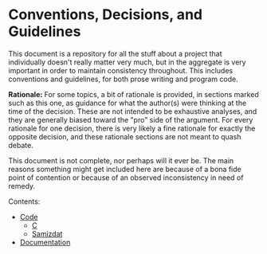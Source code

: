 Conventions, Decisions, and Guidelines
======================================

This document is a repository for all the stuff about a project that
individually doesn't really matter very much, but in the aggregate is
very important in order to maintain consistency throughout. This includes
conventions and guidelines, for both prose writing and program code.

**Rationale:** For some topics, a bit of rationale is provided, in sections
marked such as this one, as guidance for what the author(s) were thinking at
the time of the decision. These are not intended to be exhaustive analyses,
and they are generally biased toward the "pro" side of the argument. For every
rationale for one decision, there is very likely a fine rationale for exactly
the opposite decision, and these rationale sections are not meant to quash
debate.

This document is not complete, nor perhaps will it ever be. The main reasons
something might get included here are because of a bona fide point of
contention or because of an observed inconsistency in need of remedy.

Contents:

* [Code](code.md)
  * [C](code-c.md)
  * [Samizdat](code-samizdat.md)
* [Documentation](documentation.md)
